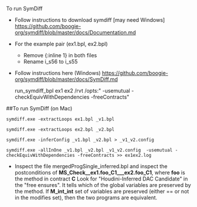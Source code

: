 To run SymDiff

* Follow instructions to download symdiff [may need Windows]
 https://github.com/boogie-org/symdiff/blob/master/docs/Documentation.md
 

* For the example pair (ex1.bpl, ex2.bpl)
  - Remove {:inline 1} in both files
  - Rename i_s56 to i_s55

* Follow instructions here (Windows)
  https://github.com/boogie-org/symdiff/blob/master/docs/SymDiff.md

  run_symdiff_bpl ex1 ex2 /rvt /opts:" -usemutual -checkEquivWithDependencies -freeContracts"

##To run SymDiff (on Mac)

`symdiff.exe -extractLoops ex1.bpl _v1.bpl`

`symdiff.exe -extractLoops ex2.bpl _v2.bpl`

`symdiff.exe -inferConfig _v1.bpl _v2.bpl > _v1_v2.config`

`symdiff.exe -allInOne _v1.bpl _v2.bpl _v1_v2.config  -usemutual -checkEquivWithDependencies -freeContracts >> ex1ex2.log`


* Inspect the file mergedProgSingle_inferred.bpl and inspect the postconditions of **MS_Check__ex1.foo_C1___ex2.foo_C1**, where **foo** is the method in contract **C**
  Look for "Houdini-Inferred DAC Candidate" in the "free ensures". It tells which of the global variables are preserved by the method. If **M_int_int** set of variables are preserved (either == or not in the modifies set), then the two programs are equivalent. 
  
 

